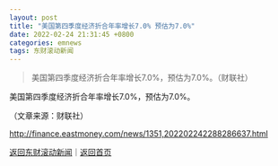 ```yaml
---
layout: post
title: "美国第四季度经济折合年率增长7.0% 预估为7.0%"
date: 2022-02-24 21:31:45 +0800
categories: emnews
tags: 东财滚动新闻
---
```

> 美国第四季度经济折合年率增长7.0%，预估为7.0%。（财联社）

<p>美国第四季度经济折合年率增长7.0%，预估为7.0%。</p><p class="em_media">（文章来源：财联社）</p>

<http://finance.eastmoney.com/news/1351,202202242288286637.html>

[返回东财滚动新闻](//finews.withounder.com/emnews/)｜[返回首页](//finews.withounder.com/)